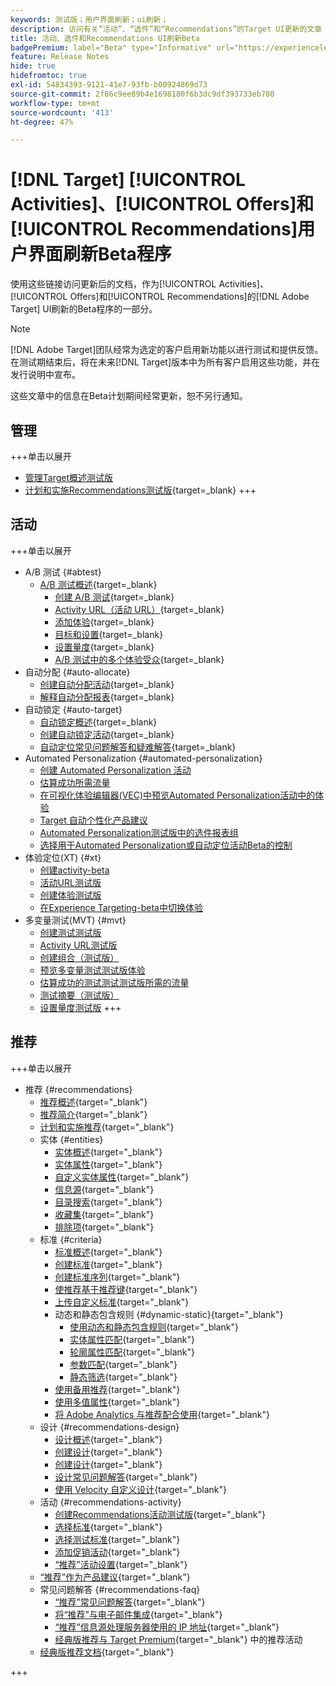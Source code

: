 ```yaml
---
keywords: 测试版；用户界面刷新；ui刷新；
description: 访问有关“活动”、“选件”和“Recommendations”的Target UI更新的文章
title: 活动、选件和Recommendations UI刷新Beta
badgePremium: label="Beta" type="Informative" url="https://experienceleague.adobe.com/docs/target/using/introduction/intro.html?lang=en#beta newtab=true" tooltip="了解 [!DNL Target] Beta计划。"
feature: Release Notes
hide: true
hidefromtoc: true
exl-id: 54834393-9121-41e7-93fb-b00924869d73
source-git-commit: 2f86c9ee89b4e1698180f6b3dc9df393733eb780
workflow-type: tm+mt
source-wordcount: '413'
ht-degree: 47%

---
```


# [!DNL Target] [!UICONTROL Activities]、[!UICONTROL Offers]和[!UICONTROL Recommendations]用户界面刷新Beta程序

使用这些链接访问更新后的文档，作为[!UICONTROL Activities]、[!UICONTROL Offers]和[!UICONTROL Recommendations]的[!DNL Adobe Target] UI刷新的Beta程序的一部分。

>[!NOTE]
>
>[!DNL Adobe Target]团队经常为选定的客户启用新功能以进行测试和提供反馈。 在测试期结束后，将在未来[!DNL Target]版本中为所有客户启用这些功能，并在发行说明中宣布。
>
>这些文章中的信息在Beta计划期间经常更新，恕不另行通知。

## 管理

+++单击以展开

* [管理Target概述测试版](administrating-target/administrating-target-beta.md)
* [计划和实施Recommendations测试版](https://experienceleague.adobe.com/en/docs/target-dev/developer/recommendations-beta){target=_blank}
+++

## 活动

+++单击以展开

* A/B 测试 {#abtest}
   * [A/B 测试概述](c-activities/t-test-ab/test-ab-beta.md){target=_blank}
      * [创建 A/B 测试](c-activities/t-test-ab/t-test-create-ab/test-create-ab-beta.md){target=_blank}
      * [Activity URL（活动 URL）](c-activities/t-test-ab/t-test-create-ab/ab-activity-url-beta.md){target=_blank}
      * [添加体验](c-activities/t-test-ab/t-test-create-ab/ab-add-experience-beta.md){target=_blank}
      * [目标和设置](c-activities/t-test-ab/t-test-create-ab/ab-goals-and-settings-beta.md){target=_blank}
      * [设置量度](c-activities/t-test-ab/t-test-create-ab/ab-set-metrics-beta.md){target=_blank}
      * [A/B 测试中的多个体验受众](c-activities/t-test-ab/t-test-create-ab/target-experience-to-multiple-audiences-beta.md){target=_blank}
* 自动分配 {#auto-allocate}
   * [创建自动分配活动](/help/main/c-activities/automated-traffic-allocation/create-auto-allocate-activity-beta.md){target=_blank}
   * [解释自动分配报表](c-activities/automated-traffic-allocation/determine-winner-beta.md){target=_blank}
* 自动锁定 {#auto-target}
   * [自动锁定概述](/help/main/c-activities/auto-target/auto-target-to-optimize-beta.md){target=_blank}
   * [创建自动锁定活动](/help/main/c-activities/auto-target/create-auto-target-beta.md){target=_blank}
   * [自动定位常见问题解答和疑难解答](/help/main/c-activities/auto-target/auto-target-troubleshooting-faqs.md){target=_blank}
* Automated Personalization {#automated-personalization}
   * [创建 Automated Personalization 活动](/help/main/c-activities/t-automated-personalization/create-ap-activity-beta.md)
   * [估算成功所需流量](https://experienceleague.adobe.com/en/docs/target/using/activities/automated-personalization/ap-traffic-estimator-beta)
   * [在可视化体验编辑器(VEC)中预览Automated Personalization活动中的体验](https://experienceleague.adobe.com/en/docs/target/using/activities/automated-personalization/ap-preview-experiences-beta)
   * [Target 自动个性化产品建议](https://experienceleague.adobe.com/en/docs/target/using/activities/automated-personalization/ap-target-offers)
   * [Automated Personalization测试版中的选件报表组](/help/main/c-activities/t-automated-personalization/offer-reporting-groups-in-automated-personalization-beta.md)
   * [选择用于Automated Personalization或自动定位活动Beta的控制](c-activities/t-automated-personalization/experience-as-control-beta.md)
* 体验定位(XT) {#xt}
   * [创建activity-beta](c-activities/t-experience-target/t-xt-create/xt-create-beta.md)
   * [活动URL测试版](c-activities/t-experience-target/t-xt-create/xt-activity-url-beta.md)
   * [创建体验测试版](c-activities/t-experience-target/t-xt-create/xt-add-experience-beta.md)
   * [在Experience Targeting-beta中切换体验](c-activities/t-experience-target/t-xt-create/xt-switching-experiences-beta.md)
* 多变量测试(MVT) {#mvt}
   * [创建测试测试版](c-activities/c-multivariate-testing/t-create-multivariate-test/create-multivariate-test-beta.md)
   * [Activity URL测试版](c-activities/c-multivariate-testing/t-create-multivariate-test/url-beta.md)
   * [创建组合（测试版）](c-activities/c-multivariate-testing/t-create-multivariate-test/add-offers-beta.md)
   * [预览多变量测试测试版体验](c-activities/c-multivariate-testing/t-create-multivariate-test/preview-experiences-beta.md)
   * [估算成功的测试测试测试版所需的流量](c-activities/c-multivariate-testing/t-create-multivariate-test/traffic-estimator-beta.md)
   * [测试摘要（测试版）](c-activities/c-multivariate-testing/t-create-multivariate-test/test-summary-beta.md)
   * [设置量度测试版](c-activities/c-multivariate-testing/t-create-multivariate-test/mvt-set-metrics-beta.md)
+++

## 推荐

+++单击以展开

* 推荐 {#recommendations}
   * [推荐概述](c-recommendations/recommendations.md){target="_blank"}
   * [推荐简介](c-recommendations/introduction-to-recommendations.md){target="_blank"}
   * [计划和实施推荐](c-recommendations/plan-implement.md){target="_blank"}
   * 实体 {#entities}
      * [实体概述](c-recommendations/c-products/products.md){target="_blank"}
      * [实体属性](c-recommendations/c-products/entity-attributes.md){target="_blank"}
      * [自定义实体属性](c-recommendations/c-products/custom-entity-attributes.md){target="_blank"}
      * [信息源](/help/main/c-recommendations/c-products/feeds-beta.md){target="_blank"}
      * [目录搜索](/help/main/c-recommendations/c-products/catalog-search-beta.md){target="_blank"}
      * [收藏集](/help/main/c-recommendations/c-products/collections-beta.md){target="_blank"}
      * [排除项](/help/main/c-recommendations/c-products/exclusions-beta.md){target="_blank"}
   * 标准 {#criteria}
      * [标准概述](/help/main/c-recommendations/c-algorithms/algorithms-beta.md){target="_blank"}
      * [创建标准](/help/main/c-recommendations/c-algorithms/create-new-algorithm-beta.md){target="_blank"}
      * [创建标准序列](/help/main/c-recommendations/c-algorithms/create-criteria-sequence-beta.md){target="_blank"}
      * [使推荐基于推荐键](/help/main/c-recommendations/c-algorithms/base-the-recommendation-on-a-recommendation-key-beta.md){target="_blank"}
      * [上传自定义标准](/help/main/c-recommendations/c-algorithms/recommendations-csv-beta.md){target="_blank"}
      * 动态和静态包含规则 {#dynamic-static}{target="_blank"}
         * [使用动态和静态包含规则](/help/main/c-recommendations/c-algorithms/use-dynamic-and-static-inclusion-rules-beta.md){target="_blank"}
         * [实体属性匹配](/help/main/c-recommendations/c-algorithms/entity-attribute-matching-beta.md){target="_blank"}
         * [轮廓属性匹配](/help/main/c-recommendations/c-algorithms/profile-attribute-matching-beta.md){target="_blank"}
         * [参数匹配](/help/main/c-recommendations/c-algorithms/parameter-matching-beta.md){target="_blank"}
         * [静态筛选](/help/main/c-recommendations/c-algorithms/static-value-beta.md){target="_blank"}
      * [使用备用推荐](/help/main/c-recommendations/c-algorithms/backup-recs-beta.md){target="_blank"}
      * [使用多值属性](/help/main/c-recommendations/c-algorithms/work-with-multi-value-attributes-beta.md){target="_blank"}
      * [将 Adobe Analytics 与推荐配合使用](/help/main/c-recommendations/c-algorithms/use-adobe-analytics-with-recommendations-beta.md){target="_blank"}
   * 设计 {#recommendations-design}
      * [设计概述](c-recommendations/c-design-overview/design-overview.md){target="_blank"}
      * [创建设计](c-recommendations/c-design-overview/create-design.md){target="_blank"}
      * [创建设计](/help/main/c-recommendations/c-design-overview/create-design-beta.md){target="_blank"}
      * [设计常见问题解答](c-recommendations/c-design-overview/template-faq.md){target="_blank"}
      * [使用 Velocity 自定义设计](c-recommendations/c-design-overview/customizing-a-template.md){target="_blank"}
   * 活动 {#recommendations-activity}
      * [创建Recommendations活动测试版](c-recommendations/t-create-recs-activity/create-recs-activity-beta.md){target="_blank"}
      * [选择标准](c-recommendations/t-create-recs-activity/algo-select-recs.md){target="_blank"}
      * [选择测试标准](/help/main/c-recommendations/t-create-recs-activity/algo-select-rec-beta.md){target="_blank"}
      * [添加促销活动](c-recommendations/t-create-recs-activity/adding-promotions.md){target="_blank"}
      * [“推荐”活动设置](c-recommendations/t-create-recs-activity/recs-activity-settings.md){target="_blank"}
   * [“推荐”作为产品建议](c-recommendations/recommendations-as-an-offer.md){target="_blank"}
   * 常见问题解答 {#recommendations-faq}
      * [“推荐”常见问题解答](c-recommendations/c-recommendations-faq/recommendations-faq.md){target="_blank"}
      * [将“推荐”与电子邮件集成](c-recommendations/c-recommendations-faq/integrating-recs-email.md){target="_blank"}
      * [“推荐”信息源处理服务器使用的 IP 地址](c-recommendations/c-recommendations-faq/ip-addresses-marketing-cloud.md){target="_blank"}
      * [经典版推荐与 Target Premium](c-recommendations/c-recommendations-faq/recommendations-classic-versus-recommendations-activities-target-premium.md){target="_blank"} 中的推荐活动
   * [经典版推荐文档](/help/main/c-recommendations/recommendations-classic-documentaton.md){target="_blank"}

+++
